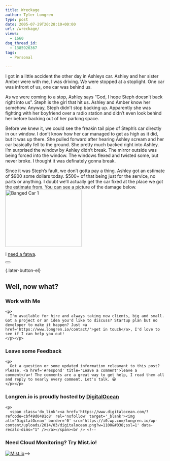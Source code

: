```yaml
---
title: Wreckage
author: Tyler Longren
type: post
date: 2005-07-29T20:28:10+00:00
url: /wreckage/
views:
  - 1660
dsq_thread_id:
  - 1385926367
tags:
  - Personal

---
```

I got in a little accident the other day in Ashleys car. Ashley and her sister Amber were with me, I was driving. We were stopped at a stoplight. One car was infront of us, one car was behind us.

As we were coming to a stop, Ashley says &#8220;God, I hope Steph doesn&#8217;t back right into us&#8221;. Steph is the girl that hit us. Ashley and Amber know her somehow. Anyway, Steph didn&#8217;t stop backing up. Apparently she was fighting with her boyfriend over a radio station and didn&#8217;t even look behind her before backing out of her parking space.

Before we knew it, we could see the freakin tail pipe of Steph&#8217;s car directly in our window. I don&#8217;t know how her car managed to get as high as it did, but it was up there. She pulled forward after hearing Ashley scream and her car basically fell to the ground. She pretty much backed right into Ashley. I&#8217;m surprised the window by Ashley didn&#8217;t break. The mirror outside was being forced into the window. The windows flexed and twisted some, but never broke. I thought it was definately gonna break.

Since it was Steph&#8217;s fault, we don&#8217;t gotta pay a thing. Ashley got an estimate of $900 some dollars today. $500+ of that being just for the service, no parts or anything. I doubt we&#8217;ll actually get the car fixed at the place we got the estimate from. You can see a picture of the damage below.  
[<img loading="lazy" src="https://i2.wp.com/photos21.flickr.com/29610903_586b2223ae_m.jpg?resize=240%2C180" width="240" height="180" alt="Banged Car 1" data-recalc-dims="1" />][1]

I [need a fatwa][2]. 

<div class="wpulike wpulike-default " >
  <div class="wp_ulike_general_class wp_ulike_is_not_liked">
    <button type="button"
					aria-label="Like Button"
					data-ulike-id="1956"
					data-ulike-nonce="b6c2bdd5aa"
					data-ulike-type="likeThis"
					data-ulike-template="wpulike-default"
					data-ulike-display-likers="0"
					data-ulike-disable-pophover="0"
					class="wp_ulike_btn wp_ulike_put_image wp_likethis_1956"></button><span class="count-box"></span>
  </div>
</div>

[][3]{.later-button-el}

<div class='what-next'>
  <h2>
    Well, now what?
  </h2>
  
  <div class='hire'>
    <h3>
      Work with Me
    </h3>
    
    <p>
      I'm available for hire and always taking new clients, big and small. Got a project or an idea you'd like to discuss? Startup plan but no developer to make it happen? Just <a href='https://www.longren.io/contact/'>get in touch</a>, I'd love to see if I can help you out!
    </p></p>
  </div>
  
  <div class='hire'>
    <h3>
      Leave some Feedback
    </h3>
    
    <p>
      Got a question or some updated information releavant to this post? Please, <a href='#respond' title='Leave a comment'>leave a comment</a>! The comments are a great way to get help, I read them all and reply to nearly every comment. Let's talk. 😀
    </p></p>
  </div>
  
  <div class='now-what-bottom-ad'>
    <h3>
      Longren.io is proudly hosted by <a href='https://www.digitalocean.com/?refcode=cbf49d0481c8'>DigitalOcean</a>
    </h3>
    
    <p>
      <span class='do_link'><a href='https://www.digitalocean.com/?refcode=cbf49d0481c8' rel='nofollow' target='_blank'><img alt='DigitalOcean' border='0' src='https://i0.wp.com/longren.io/wp-content/uploads/2014/03/digitalocean.png?w=1100&#038;ssl=1' data-recalc-dims="1" /></a></span><br /> <!--

<h3>Need Cloud Monitoring? Try Mist.io!</h3>

<span class='do_link'><a href='http://mist.io/?ref=tyler' rel='nofollow' target='_blank'><img alt='Mist.io' border='0' src='https://i0.wp.com/longren.io/wp-content/uploads/2014/04/mistio.jpg?w=1100&#038;ssl=1' data-recalc-dims="1"></a></span>--></div> </div>

 [1]: http://www.flickr.com/photos/tlongren/29610903/ "Photo Sharing"
 [2]: http://mypetjawa.mu.nu/archives/107505.php
 [3]: #